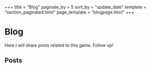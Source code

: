 +++
title = "Blog"
paginate_by = 5
sort_by = "update_date"
template = "section_paginated.html"
page_template = "blogpage.html"
+++
# Blog
Here I will share posts related to this game. Follow up!

## Posts